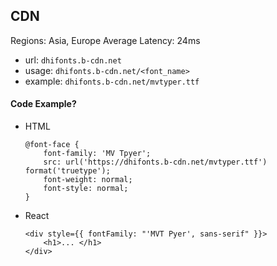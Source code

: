 CDN
---

Regions: Asia, Europe
Average Latency: 24ms

- url: `dhifonts.b-cdn.net`
- usage: `dhifonts.b-cdn.net/<font_name>`
- example: `dhifonts.b-cdn.net/mvtyper.ttf`

#### Code Example?
- HTML
  ```
  @font-face {
      font-family: 'MV Tpyer';
      src: url('https://dhifonts.b-cdn.net/mvtyper.ttf') format('truetype');
      font-weight: normal;
      font-style: normal;
  }
  ```

- React
  ```
  <div style={{ fontFamily: "'MVT Pyer', sans-serif" }}>
      <h1>... </h1>
  </div>
  ```
